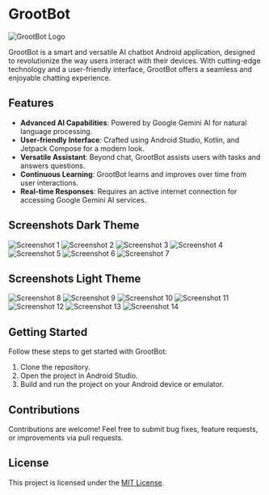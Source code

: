 # GrootBot

![GrootBot Logo](https://github.com/Maruthi1225/GrootBotAIchatbot/assets/140306610/d945074a-73aa-4919-8ac3-6d6185c5ee36)

GrootBot is a smart and versatile AI chatbot Android application, designed to revolutionize the way users interact with their devices. With cutting-edge technology and a user-friendly interface, GrootBot offers a seamless and enjoyable chatting experience.

## Features

- **Advanced AI Capabilities**: Powered by Google Gemini AI for natural language processing.
- **User-friendly Interface**: Crafted using Android Studio, Kotlin, and Jetpack Compose for a modern look.
- **Versatile Assistant**: Beyond chat, GrootBot assists users with tasks and answers questions.
- **Continuous Learning**: GrootBot learns and improves over time from user interactions.
- **Real-time Responses**: Requires an active internet connection for accessing Google Gemini AI services.

## Screenshots Dark Theme

![Screenshot 1](https://github.com/Maruthi1225/GrootBotAIchatbot/assets/140306610/94a0ae12-44e7-4291-a9e3-2e7eb0bfa01e)
![Screenshot 2](https://github.com/Maruthi1225/GrootBotAIchatbot/assets/140306610/c72b6c54-d597-4bc4-8e37-424e4f23f6a5)
![Screenshot 3](https://github.com/Maruthi1225/GrootBotAIchatbot/assets/140306610/56ad67f1-c531-45ef-b4de-c7c9e1606a18)
![Screenshot 4](https://github.com/Maruthi1225/GrootBotAIchatbot/assets/140306610/a20cf157-f98e-4234-ba88-3867841df20a)
![Screenshot 5](https://github.com/Maruthi1225/GrootBotAIchatbot/assets/140306610/b1c0e4e9-8e1d-4771-ae37-bfe3f1b17f2f)
![Screenshot 6](https://github.com/Maruthi1225/GrootBotAIchatbot/assets/140306610/26622f95-715c-4146-b3b2-844a8cd20e8b)
![Screenshot 7](https://github.com/Maruthi1225/GrootBotAIchatbot/assets/140306610/7336f906-c51c-4e14-9ded-d7d9f62b5616)

## Screenshots Light Theme

![Screenshot 8](https://github.com/Maruthi1225/GrootBotAIchatbot/assets/140306610/378b769f-7a02-4092-a74c-6548fefa734f)
![Screenshot 9](https://github.com/Maruthi1225/GrootBotAIchatbot/assets/140306610/12c09486-eb2c-4e04-81e2-c52a7672dcd9)
![Screenshot 10](https://github.com/Maruthi1225/GrootBotAIchatbot/assets/140306610/f33c25ad-c544-42dd-a710-6eb9e475fce2)
![Screenshot 11](https://github.com/Maruthi1225/GrootBotAIchatbot/assets/140306610/36adad80-2b42-4dfa-96b9-ff0099bb7f7d)
![Screenshot 12](https://github.com/Maruthi1225/GrootBotAIchatbot/assets/140306610/da7d18ba-06d7-4fee-9d5a-819f3929e507)
![Screenshot 13](https://github.com/Maruthi1225/GrootBotAIchatbot/assets/140306610/1f58c1ce-7f72-4022-a6b0-41b22a0176cf)
![Screenshot 14](https://github.com/Maruthi1225/GrootBotAIchatbot/assets/140306610/0534a763-a9b6-4a05-b985-30c65e1505ee)

## Getting Started

Follow these steps to get started with GrootBot:

1. Clone the repository.
2. Open the project in Android Studio.
3. Build and run the project on your Android device or emulator.

## Contributions

Contributions are welcome! Feel free to submit bug fixes, feature requests, or improvements via pull requests.

## License

This project is licensed under the [MIT License](LICENSE).
